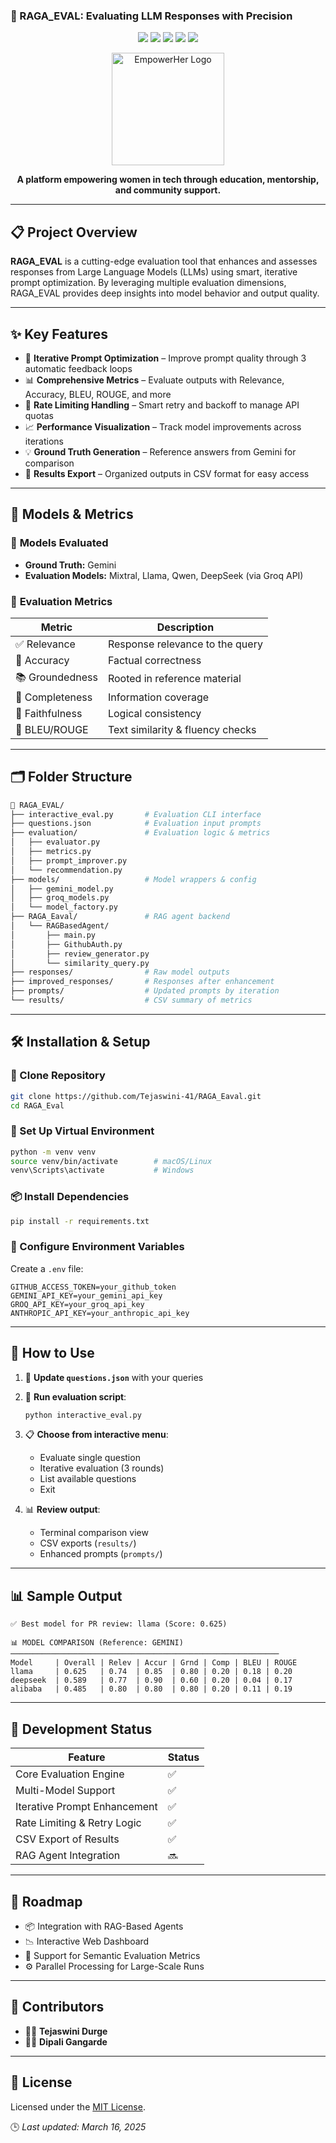 
### 🚀 RAGA_EVAL: Evaluating LLM Responses with Precision

<div align="center">
  <img src="https://img.shields.io/badge/version-1.0.0-blue.svg" />
  <img src="https://img.shields.io/badge/node-18.x-green.svg" />
  <img src="https://img.shields.io/badge/react-19.0.0-blue.svg" />
  <img src="https://img.shields.io/badge/mongodb-atlas-green.svg" />
  <img src="https://img.shields.io/badge/license-MIT-yellow.svg" />
</div>

<p align="center">
  <img width="180" src="https://i.imgur.com/pSOxq3J.png" alt="EmpowerHer Logo" />
</p>

<p align="center"><strong>A platform empowering women in tech through education, mentorship, and community support.</strong></p>

---

## 📋 Project Overview

**RAGA_EVAL** is a cutting-edge evaluation tool that enhances and assesses responses from Large Language Models (LLMs) using smart, iterative prompt optimization. By leveraging multiple evaluation dimensions, RAGA_EVAL provides deep insights into model behavior and output quality.

---

## ✨ Key Features

- 🔄 **Iterative Prompt Optimization** – Improve prompt quality through 3 automatic feedback loops  
- 📊 **Comprehensive Metrics** – Evaluate outputs with Relevance, Accuracy, BLEU, ROUGE, and more  
- 🚦 **Rate Limiting Handling** – Smart retry and backoff to manage API quotas  
- 📈 **Performance Visualization** – Track model improvements across iterations  
- 💡 **Ground Truth Generation** – Reference answers from Gemini for comparison  
- 📁 **Results Export** – Organized outputs in CSV format for easy access  

---

## 🧠 Models & Metrics

### 💬 **Models Evaluated**
- **Ground Truth:** Gemini  
- **Evaluation Models:** Mixtral, Llama, Qwen, DeepSeek (via Groq API)  

### 📏 **Evaluation Metrics**
| Metric         | Description                          |
|----------------|--------------------------------------|
| ✅ Relevance    | Response relevance to the query      |
| 🎯 Accuracy     | Factual correctness                 |
| 📚 Groundedness | Rooted in reference material         |
| 📖 Completeness | Information coverage                 |
| 🧠 Faithfulness | Logical consistency                  |
| 🧾 BLEU/ROUGE   | Text similarity & fluency checks     |

---

## 🗂 Folder Structure

```bash
📁 RAGA_EVAL/
├── interactive_eval.py       # Evaluation CLI interface
├── questions.json            # Evaluation input prompts
├── evaluation/               # Evaluation logic & metrics
│   ├── evaluator.py
│   ├── metrics.py
│   ├── prompt_improver.py
│   └── recommendation.py
├── models/                   # Model wrappers & config
│   ├── gemini_model.py
│   ├── groq_models.py
│   └── model_factory.py
├── RAGA_Eaval/               # RAG agent backend
│   └── RAGBasedAgent/
│       ├── main.py
│       ├── GithubAuth.py
│       ├── review_generator.py
│       └── similarity_query.py
├── responses/                # Raw model outputs
├── improved_responses/       # Responses after enhancement
├── prompts/                  # Updated prompts by iteration
└── results/                  # CSV summary of metrics
```

---

## 🛠️ Installation & Setup

### 🔽 Clone Repository
```bash
git clone https://github.com/Tejaswini-41/RAGA_Eaval.git
cd RAGA_Eval
```

### 🧪 Set Up Virtual Environment
```bash
python -m venv venv
source venv/bin/activate        # macOS/Linux
venv\Scripts\activate           # Windows
```

### 📦 Install Dependencies
```bash
pip install -r requirements.txt
```

### 🔑 Configure Environment Variables

Create a `.env` file:

```env
GITHUB_ACCESS_TOKEN=your_github_token
GEMINI_API_KEY=your_gemini_api_key
GROQ_API_KEY=your_groq_api_key
ANTHROPIC_API_KEY=your_anthropic_api_key
```

---

## 🚀 How to Use

1. 📝 **Update `questions.json`** with your queries  
2. 🔧 **Run evaluation script**:
   ```bash
   python interactive_eval.py
   ```

3. 📋 **Choose from interactive menu**:
   - Evaluate single question
   - Iterative evaluation (3 rounds)
   - List available questions
   - Exit  

4. 📊 **Review output**:
   - Terminal comparison view
   - CSV exports (`results/`)
   - Enhanced prompts (`prompts/`)

---

## 📊 Sample Output

```
✅ Best model for PR review: llama (Score: 0.625)

📊 MODEL COMPARISON (Reference: GEMINI)
────────────────────────────────────────────────────────────
Model     | Overall | Relev | Accur | Grnd | Comp | BLEU | ROUGE
llama     | 0.625   | 0.74  | 0.85  | 0.80 | 0.20 | 0.18 | 0.20
deepseek  | 0.589   | 0.77  | 0.90  | 0.60 | 0.20 | 0.04 | 0.17
alibaba   | 0.485   | 0.80  | 0.80  | 0.80 | 0.20 | 0.11 | 0.19
```

---

## 🚧 Development Status

| Feature                                      | Status |
|---------------------------------------------|--------|
| Core Evaluation Engine                      | ✅     |
| Multi-Model Support                         | ✅     |
| Iterative Prompt Enhancement                | ✅     |
| Rate Limiting & Retry Logic                 | ✅     |
| CSV Export of Results                       | ✅     |
| RAG Agent Integration                       | 🔜     |

---

## 🔮 Roadmap

- 📦 Integration with RAG-Based Agents  
- 📉 Interactive Web Dashboard  
- 🧠 Support for Semantic Evaluation Metrics  
- ⚙️ Parallel Processing for Large-Scale Runs  

---

## 👥 Contributors

- 👩‍💻 **Tejaswini Durge**  
- 👩‍💻 **Dipali Gangarde**

---

## 📄 License

Licensed under the [MIT License](LICENSE).

🕒 *Last updated: March 16, 2025*
